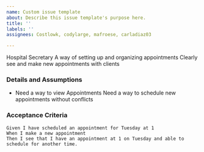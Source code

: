 ```yaml
---
name: Custom issue template
about: Describe this issue template's purpose here.
title: ''
labels: ''
assignees: Costlowk, codylarge, mafroese, carladiaz03

---
```


Hospital Secretary
A way of setting up and organizing appointments
Clearly see and make new appointments with clients
### Details and Assumptions
* Need a way to view Appointments
 Need a way to schedule new appointments without conflicts
### Acceptance Criteria
```gherkin
Given I have scheduled an appointment for Tuesday at 1
When I make a new appointment
Then I see that I have an appointment at 1 on Tuesday and able to schedule for another time.
```
